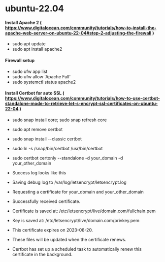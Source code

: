 # ubuntu-22.04
#### Install Apache 2 ( https://www.digitalocean.com/community/tutorials/how-to-install-the-apache-web-server-on-ubuntu-22-04#step-2-adjusting-the-firewall )
- sudo apt update
- sudo apt install apache2

#### Firewall setup
- sudo ufw app list
- sudo ufw allow 'Apache Full'
- sudo systemctl status apache2
#### Install Certbot for auto SSL ( https://www.digitalocean.com/community/tutorials/how-to-use-certbot-standalone-mode-to-retrieve-let-s-encrypt-ssl-certificates-on-ubuntu-22-04 )
- sudo snap install core; sudo snap refresh core
- sudo apt remove certbot
- sudo snap install --classic certbot
- sudo ln -s /snap/bin/certbot /usr/bin/certbot
- sudo certbot certonly --standalone -d your_domain -d your_other_domain
- Success log looks like this
- Saving debug log to /var/log/letsencrypt/letsencrypt.log
- Requesting a certificate for your_domain and your_other_domain

- Successfully received certificate.
- Certificate is saved at: /etc/letsencrypt/live/domain.com/fullchain.pem
- Key is saved at:         /etc/letsencrypt/live/domain.com/privkey.pem
- This certificate expires on 2023-08-20.
- These files will be updated when the certificate renews.
- Certbot has set up a scheduled task to automatically renew this certificate in the background. 
